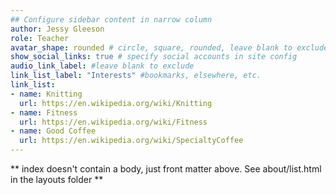```yaml
---
## Configure sidebar content in narrow column
author: Jessy Gleeson
role: Teacher
avatar_shape: rounded # circle, square, rounded, leave blank to exclude
show_social_links: true # specify social accounts in site config
audio_link_label: #leave blank to exclude
link_list_label: "Interests" #bookmarks, elsewhere, etc.
link_list:
- name: Knitting
  url: https://en.wikipedia.org/wiki/Knitting
- name: Fitness
  url: https://en.wikipedia.org/wiki/Fitness
- name: Good Coffee
  url: https://en.wikipedia.org/wiki/SpecialtyCoffee
---
```


** index doesn't contain a body, just front matter above.
See about/list.html in the layouts folder **